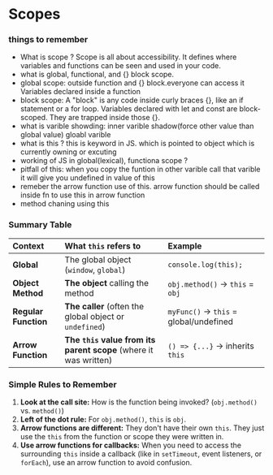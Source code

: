 # Scopes

### things to remember

- What is scope ? Scope is all about accessibility. It defines where variables and functions can be seen and used in your code.
- what is global, functional, and {} block scope.
- global scope: outside function and {} block.everyone can access it Variables declared inside a function
- block scope: A "block" is any code inside curly braces {}, like an if statement or a for loop.
  Variables declared with let and const are block-scoped. They are trapped inside those {}.
- what is varible showding: inner varible shadow(force other value than global value) gloabl varible
- what is this ? this is keyword in JS. which is pointed to object which is currently owning or excuting
- working of JS in global(lexical), functiona scope ?
- pitfall of this: when you copy the funtion in other varible call that varible it will give you undefined in value of this
- remeber the arrow function use of this. arrow function should be called inside fn to use this in arrow function
- method chaning using this

### Summary Table

| Context              | What `this` refers to                                             | Example                                |
| :------------------- | :---------------------------------------------------------------- | :------------------------------------- |
| **Global**           | The global object (`window`, `global`)                            | `console.log(this);`                   |
| **Object Method**    | **The object** calling the method                                 | `obj.method()` → `this` = `obj`        |
| **Regular Function** | **The caller** (often the global object or `undefined`)           | `myFunc()` → `this` = global/undefined |
| **Arrow Function**   | **The `this` value from its parent scope** (where it was written) | `() => {...}` → inherits `this`        |

### Simple Rules to Remember

1.  **Look at the call site:** How is the function being invoked? (`obj.method()` vs. `method()`)
2.  **Left of the dot rule:** For `obj.method()`, `this` is `obj`.
3.  **Arrow functions are different:** They don't have their own `this`. They just use the `this` from the function or scope they were written in.
4.  **Use arrow functions for callbacks:** When you need to access the surrounding `this` inside a callback (like in `setTimeout`, event listeners, or `forEach`), use an arrow function to avoid confusion.
